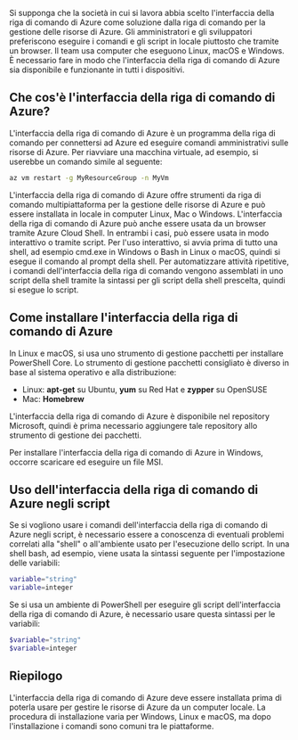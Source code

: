 Si supponga che la società in cui si lavora abbia scelto l'interfaccia della riga di comando di Azure come soluzione dalla riga di comando per la gestione delle risorse di Azure. Gli amministratori e gli sviluppatori preferiscono eseguire i comandi e gli script in locale piuttosto che tramite un browser. Il team usa computer che eseguono Linux, macOS e Windows. È necessario fare in modo che l'interfaccia della riga di comando di Azure sia disponibile e funzionante in tutti i dispositivi.

## <a name="what-is-the-azure-cli"></a>Che cos'è l'interfaccia della riga di comando di Azure?
L'interfaccia della riga di comando di Azure è un programma della riga di comando per connettersi ad Azure ed eseguire comandi amministrativi sulle risorse di Azure. Per riavviare una macchina virtuale, ad esempio, si userebbe un comando simile al seguente:

 ```bash
 az vm restart -g MyResourceGroup -n MyVm
 ```

L'interfaccia della riga di comando di Azure offre strumenti da riga di comando multipiattaforma per la gestione delle risorse di Azure e può essere installata in locale in computer Linux, Mac o Windows. L'interfaccia della riga di comando di Azure può anche essere usata da un browser tramite Azure Cloud Shell. In entrambi i casi, può essere usata in modo interattivo o tramite script. Per l'uso interattivo, si avvia prima di tutto una shell, ad esempio cmd.exe in Windows o Bash in Linux o macOS, quindi si esegue il comando al prompt della shell. Per automatizzare attività ripetitive, i comandi dell'interfaccia della riga di comando vengono assemblati in uno script della shell tramite la sintassi per gli script della shell prescelta, quindi si esegue lo script.

## <a name="how-to-install-azure-cli"></a>Come installare l'interfaccia della riga di comando di Azure
In Linux e macOS, si usa uno strumento di gestione pacchetti per installare PowerShell Core. Lo strumento di gestione pacchetti consigliato è diverso in base al sistema operativo e alla distribuzione:
- Linux: **apt-get** su Ubuntu, **yum** su Red Hat e **zypper** su OpenSUSE
- Mac: **Homebrew**

L'interfaccia della riga di comando di Azure è disponibile nel repository Microsoft, quindi è prima necessario aggiungere tale repository allo strumento di gestione dei pacchetti.

Per installare l'interfaccia della riga di comando di Azure in Windows, occorre scaricare ed eseguire un file MSI.

## <a name="using-the-azure-cli-in-scripts"></a>Uso dell'interfaccia della riga di comando di Azure negli script
Se si vogliono usare i comandi dell'interfaccia della riga di comando di Azure negli script, è necessario essere a conoscenza di eventuali problemi correlati alla "shell" o all'ambiente usato per l'esecuzione dello script. In una shell bash, ad esempio, viene usata la sintassi seguente per l'impostazione delle variabili:

 ```bash
 variable="string"
 variable=integer
 ```

Se si usa un ambiente di PowerShell per eseguire gli script dell'interfaccia della riga di comando di Azure, è necessario usare questa sintassi per le variabili:

 ```powershell
 $variable="string"
 $variable=integer
 ```

## <a name="summary"></a>Riepilogo
L'interfaccia della riga di comando di Azure deve essere installata prima di poterla usare per gestire le risorse di Azure da un computer locale. La procedura di installazione varia per Windows, Linux e macOS, ma dopo l'installazione i comandi sono comuni tra le piattaforme. 
